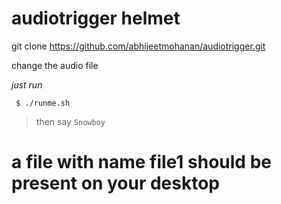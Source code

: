 # audiotrigger helmet

git clone https://github.com/abhijeetmohanan/audiotrigger.git

change the audio file

*just run*

` $ ./runme.sh`

 > then say 
 ` Snowboy `

# a file with name file1 should be present on your desktop
